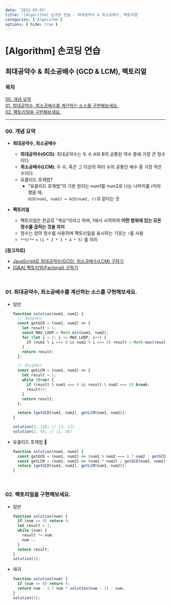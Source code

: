 ```yaml
---
date: '2022-03-03'
title: '[Algorithm] 손코딩 연습 - 최대공약수 & 최소공배수, 팩토리얼'
categories: ['Algorithm']
options: { hide: true }
---
```


# [Algorithm] 손코딩 연습

## 최대공약수 & 최소공배수 (GCD & LCM), 팩토리얼

<div style="margin: 8px 0;">
  <h3 style="font-weight: 700">목차</h3>
  <a href="#00">00. 개념 요약</a></br>
  <a href="#01">01. 최대공약수, 최소공배수를 계산하는 소스를 구현해보세요.</a></br>
  <a href="#02">02. 팩토리얼을 구현해보세요.</a></br>
  <hr/>
</div>

<h3 id="00">00. 개념 요약</h3>

- **최대공약수, 최소공배수**

  - **최대공약수(GCD)**: 최대공약수는 두 수 A와 B의 공통된 약수 중에 가장 큰 정수이다.
  - **최소공배수(LCM)**: 두 수, 혹은 그 이상의 여러 수의 공통인 배수 중 가장 작은 수이다.
  - 유클리드 호제법?
    - "유클리드 호제법"의 기본 원리는 num1를 num2로 나눈 나머지를 r이라 했을 때,  
      `GCD(num1, num2) = GCD(num2, r)`과 같다는 것

- **팩토리얼**

  - 팩토리얼은 한글로 "계승"이라고 하며, 1에서 시작하여 **어떤 범위에 있는 모든 정수를 곱하는 것을 의미**
  - 정수는 양의 정수를 사용하며 팩토리얼을 표시하는 기호는 `!`를 사용
  - `**5!**` = `(1 * 2 * 3 * 4 * 5)` 를 의미


**[참고자료]**
  - [JavaScript로 최대공약수(GCD), 최소공배수(LCM) 구하기](https://velog.io/@devjade/JavaScript로-최대공약수GCD-최소공배수LCM-구하기)
  - [[Q&A] 팩토리얼(Factorial) 구하기](https://m.blog.naver.com/tipsware/221234390769)

<br/>

<h3 id="01">01. 최대공약수, 최소공배수를 계산하는 소스를 구현해보세요.</h3>

- 일반

  ```js
  function solution(num1, num2) {
    // 최대공약수
    const getGCD = (num1, num2) => {
      let result = 1;
      const MAX_LOOP = Math.min(num1, num2);
      for (let i = 2; i <= MAX_LOOP; i++) {
        if (num1 % i === 0 && num2 % i === 0) result = Math.max(result, i);
      }
      return result;
    };

    // 최소공배수
    const getLCM = (num1, num2) => {
      let result = 1;
      while (true) {
        if (result % num1 === 0 && result % num2 === 0) break;
        result++;
      }
      return result;
    };

    return [getGCD(num1, num2), getLCM(num1, num2)];
  }

  solution(3, 12); // [3, 12]
  solution(2, 5); // [1, 10]
  ```

- 유클리드 호제법 🤔

  ```js
  function solution(num1, num2) {
    const getGCD = (num1, num2) => (num1 % num2 === 0 ? num2 : getGCD(num2, num1 % num2));
    const getLCM = (num1, num2) => (num1 * num2) / getGCD(num1, num2);
    return [getGCD(num1, num2), getLCM(num1, num2)];
  }
  ```

<br/>

<h3 id="02">02. 팩토리얼을 구현해보세요.</h3>

- 일반

  ```js
  function solution(num) {
    if (num <= 0) return 0;
    let result = 1;
    while (num) {
      result *= num;
      num--;
    }
    return result;
  }
  solution(5);
  ```

- 재귀

  ```js
  function solution(num) {
    if (num <= 0) return 0;
    return num - 1 ? num * solution(num - 1) : num;
  }
  solution(5);
  ```
